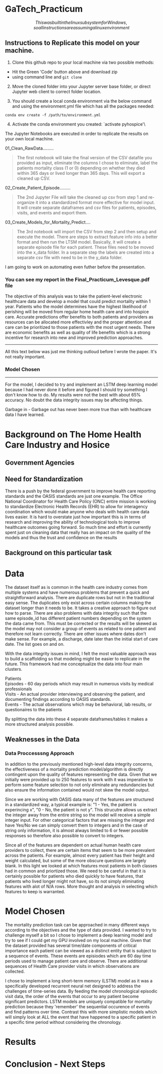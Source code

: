 # GaTech_Practicum

$$This was built in the linux subsystem for Windows, so all instructions are assuming a linux environment$$

## Instructions to Replicate this model on your machine.

1. Clone this github repo to your local machine via two possible methods:
 - Hit the Green 'Code' button above and download zip
 - using command line and `git clone`

2. Move the cloned folder into your Jupyter server base folder, or direct Jupyter web client to correct folder location.

3. You should create a local conda environment via the below command and using the environment.yml file which has all the packages needed: 

`conda env create -f /path/to/environment.yml`

4. Activate the conda environment you created:
 `activate pyhospice'\
 
 


The Jupyter Notebooks are executed in order to replicate the results on your own local machine.

01_Clean_RawData.........
> The first notebook will take the final version of the CSV datafile you provided as input, eliminate the columns I chose to eliminate, label the patients mortality class (1 or 0) depending on whether they died within 365 days or lived longer than 365 days. This will export a cleaned up CSV.

02_Create_Patient_Episode.........
> The 2nd Jupyter File will take the cleaned up csv from step 1 and re-organize it into a standardized format more effective for model input.  It will create separate dataframes and csv files for patients, episodes, visits, and events and export them.

03_Create_Models_for_Mortality_Predict....
> The 3rd notebook will import the CSV from step 2 and then setup and execute the model.  There are steps to extract feature info into a better format and then run the LTSM model.  Basically, it will create a separate episode file for each patient.  These files need to be moved into the x_data folder.  In a separate step the labels are created into a separate csv file with need to be in the y_data folder.

I am going to work on automating even futher before the presentation.


### You can see my report in the Final_Practicum_Levesque.pdf file

The objective of this analysis was to take the patient-level electronic healthcare data and develop a model that could predict mortality within 1 year.  Patients who the model determines have the highest likelihood of perishing will be moved from regular home health care and into hospice care.  Accurate predictions offer benefits to both patients and providers as resources can be allocated more effectivley and the proper attention and care can be prioritized to those patients with the most urgent needs.  There are economic benefits as well as quality of life benefits which is a strong incentive for research into new and improved prediction approaches.  


---
All this text below was just me thinking outloud before I wrote the paper.  It's not really important.

### Model Chosen


---

For the model, I decided to try and implement an LSTM deep learning model because I had never done it before and figured I should try something I don't know how to do.  My results were not the best with about 65% accuracy.  No doubt the data integrity issues may be affecting things.



Garbage in - Garbage out has never been more true than with healthcare data I have learned.


# Background on The Home Health Care Industry and Hosice

## Government Agencies

## Need for Standardization 

There is a push by the federal government to improve health care reporting standards and the OASIS standards are just one example. The Office National Coordinator for Health Care Policy (ONC) entire mission is working to standardize Electronic Health Records (EHR) to allow for interagency coordination which would make anyone who deals with health care data lives easier.  It is hard to overstate just how important this is in terms of research and improving the ability of technological tools to improve healthcare outcomes going forward.  So much time and effort is currently spent just on cleaning data that really has an impact on the quality of the models and thus the trust and confidence on the results 

## Background on this particular task

# Data

The dataset itself as is common in the health care industry comes from multiple systems and have numerous problems that prevent a quick and straightforward analysis.  There are duplicate rows but not in the traditional easy sense.  The duplicates only exist across certain columns making the dataset longer than it needs to be.  It takes a creative approach to figure out how to parse.  There are also problems with data integrity such that the same episode_id has different patient numbers depending on the system the data came from.  This must be corrected or the results will be skewed as the model may not consider a group of events as related to one patient and therefore not learn correctly.  There are other issues where dates don't make sense.  For example, a discharge, date later than the initial start of care date.  The list goes on and on.

With the data integrity issues in mind, I felt the most valuable approach was to build a scaffolding so that modeling might be easier to replicate in the future.  This framework had me conceptualize the data into four main clusters.

Patients <br/>
Episodes - 60 day periods which may result in numerous visits by medical professionals <br/>
Visits - An actual provider interviewing and observing the patient, and documenting findings according to OASIS standards. <br/>
Events - The actual observations which may be behavioral, lab results, or questionaires to the patients <br/>

By splitting the data into these 4 separate dataframes/tables it makes a more structured analysis possible.

## Weaknesses in the Data

### Data Proccesssng Approach

In addition to the previously mentioned high-level data integrity concerns, the effectiveness of a mortality prediction model/algorithm is directly contingent upon the quality of features representing the data. Given that we initially were provided up to 250 features to work with it was imperative to perform some feature selection to not only eliminate any redundancies but also ensure the information contained would not skew the model output.

Since we are working with OASIS data many of the features are structured in a standardized way, a typical example is: "1 - Yes, the patient is experincing x", "0 - No, the patient is not y".  This strucutre allows us extract the integer away from the entire string so the model will receive a simple integer input.  For other categorical factors that are missing the integer and have Yes/No we can simply convert them to integers and in the case of string only information, it is almost always limited to 6 or fewer possible responses so therefore also possible to convert to integers.

Since all of the features are dependent on actual human health care providers to collect, there are certain items that seem to be more prevalent across the patients.  For example, almost every patient has their height and weight calculated, but some of the more obscure questions are largely blank.  In this light we looked at which features most patients in both classes had in common and priortized those.  We need to be careful in that it is certainly possible for patients who died quickly to have features, that patients who lived longer might not have, so its not simply eliminating features with alot of N/A rows.  More thought and analysis in selecting which features to keep is warranted.

# Model Chosen

The mortality prediction task can be approached in many different ways according to the objectives and the type of data provided.  I wanted to try to challenge myself a bit so I chose to implement a deep learning model and try to see if I could get my GPU involved on my local machine.  Given that the dataset provided has several time/date components of critical importance each patient can be viewed as a distinct entity that is subject to a sequence of events.  These events are episiodes which are 60 day time periods used to manage patient care and observe.  There are additional sequences of Health Care provider visits in which observations are collected.

I chose to implement a long short-term memory (LSTM) model as it was a specifically developed recurrent neural net designed to address the challenges of time-series data. By feeding the model chronological episodic visit data, the order of the events that occur to any patient become significant predictors.  LSTM models are uniquely compatible for mortality prediction because they 'remember' the sequential occurence of events and find patterns over time. Contrast this with more simplistic models which will simply look at ALL the event that have happened to a specific patient in a specific time period without considering the chronology.


# Results

# Conclusion - Next Steps
